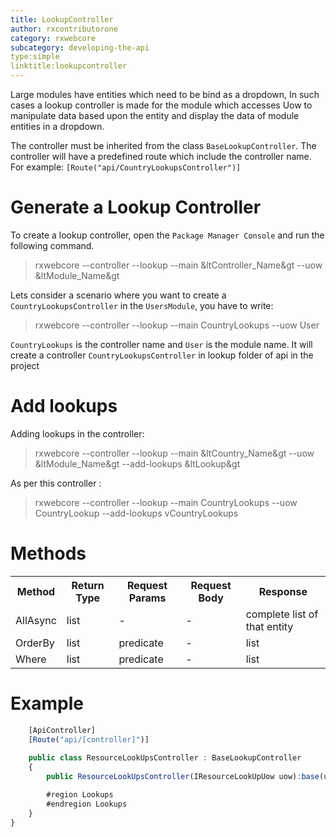 ```yaml
---
title: LookupController
author: rxcontributorone
category: rxwebcore
subcategory: developing-the-api
type:simple
linktitle:lookupcontroller
---
```


Large modules have entities which need to be bind as a dropdown, In such cases a lookup controller is made for the module which accesses Uow to manipulate data based upon the entity and display the data of module entities in a dropdown.  

The controller must be inherited from the class `BaseLookupController`. The controller will have a predefined route which include the controller name. For example: `[Route("api/CountryLookupsController")]` 

# Generate a Lookup Controller

To create a lookup controller, open the `Package Manager Console` and run the following command.

> rxwebcore --controller --lookup --main &ltController_Name&gt --uow &ltModule_Name&gt

Lets consider a scenario where you want to create a `CountryLookupsController` in the `UsersModule`, you have to write:

> rxwebcore --controller --lookup --main CountryLookups --uow User

`CountryLookups` is the controller name and `User` is the module name. It will create a controller `CountryLookupsController` in lookup folder of api in the project

# Add lookups 
Adding lookups in the controller:

> rxwebcore --controller --lookup --main &ltCountry_Name&gt --uow &ltModule_Name&gt --add-lookups &ltLookup&gt

As per this controller : 

> rxwebcore --controller --lookup --main CountryLookups --uow CountryLookup --add-lookups vCountryLookups

# Methods

<table class="table table-bordered">
<tr><th>Method</th><th>Return Type</th><th>Request Params</th><th>Request Body</th><th>Response</th></tr>
<tr><td>AllAsync</td><td>list</td><td> - </td><td> - </td><td>complete list of that entity</td></tr>
<tr><td>OrderBy</td><td>list</td><td>predicate</td><td> - </td><td>list</td></tr>
<tr><td>Where</td><td>list</td><td>predicate</td><td> - </td><td>list</td></tr>
</table>

# Example

```js
    [ApiController]
    [Route("api/[controller]")]
	
	public class ResourceLookUpsController : BaseLookupController
    {
        public ResourceLookUpsController(IResourceLookUpUow uow):base(uow) {}

        #region Lookups
        #endregion Lookups
    }
}

```